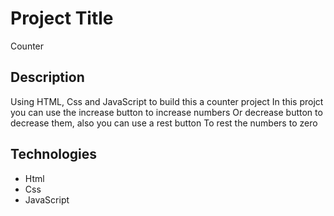 # Project Title
Counter


## Description

Using HTML, Css and JavaScript to build this a counter project 
In this projct you can use the increase button to increase numbers 
Or decrease button to decrease them, also you can use a rest button
To rest the numbers to zero

## Technologies 

- Html
- Css
- JavaScript
